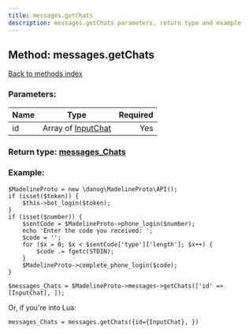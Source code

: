 ```yaml
---
title: messages.getChats
description: messages.getChats parameters, return type and example
---
```

## Method: messages.getChats  
[Back to methods index](index.md)


### Parameters:

| Name     |    Type       | Required |
|----------|:-------------:|---------:|
|id|Array of [InputChat](../types/InputChat.md) | Yes|


### Return type: [messages\_Chats](../types/messages_Chats.md)

### Example:


```
$MadelineProto = new \danog\MadelineProto\API();
if (isset($token)) {
    $this->bot_login($token);
}
if (isset($number)) {
    $sentCode = $MadelineProto->phone_login($number);
    echo 'Enter the code you received: ';
    $code = '';
    for ($x = 0; $x < $sentCode['type']['length']; $x++) {
        $code .= fgetc(STDIN);
    }
    $MadelineProto->complete_phone_login($code);
}

$messages_Chats = $MadelineProto->messages->getChats(['id' => [InputChat], ]);
```

Or, if you're into Lua:

```
messages_Chats = messages.getChats({id={InputChat}, })
```


